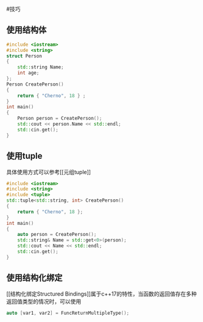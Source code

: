 #技巧
## 使用结构体
```c++
#include <iostream>
#include <string>
struct Person
{
	std::string Name;
	int age;
};
Person CreatePerson()
{
	return { "Cherno", 18 } ;
}
int main()
{
	Person person = CreatePerson();
	std::cout << person.Name << std::endl;
	std::cin.get();
}
```
## 使用tuple
具体使用方式可以参考[[元组tuple]]
```c++
#include <iostream>
#include <string>
#include <tuple>
std::tuple<std::string, int> CreatePerson()
{
	return { "Cherno", 18 };
}
int main()
{
	auto person = CreatePerson();
	std::string& Name = std::get<0>(person);
	std::cout << Name << std::endl;
	std::cin.get();
}
```
## 使用结构化绑定
[[结构化绑定Structured Bindings]]属于c++17的特性，当函数的返回值存在多种返回值类型的情况时，可以使用
```c++
auto [var1, var2] = FuncReturnMultipleType();
```